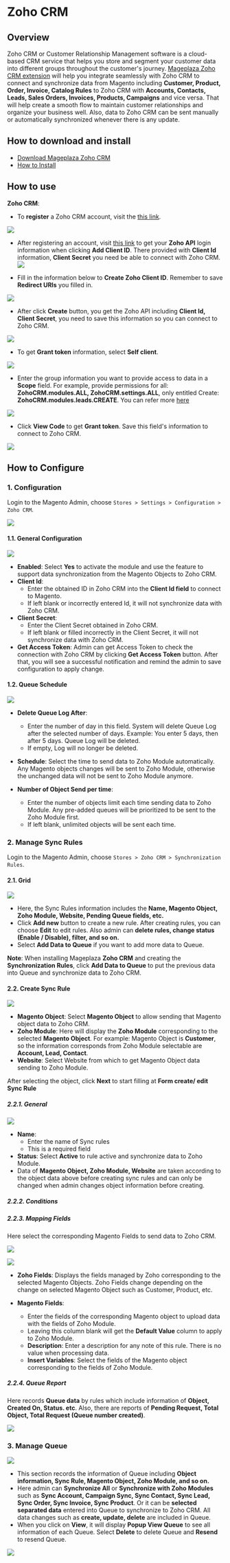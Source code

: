 # Zoho CRM

## Overview

Zoho CRM or Customer Relationship Management software is a cloud-based CRM service that helps you store and segment your customer data into different groups throughout the customer's journey. [Mageplaza Zoho CRM extension](https://www.mageplaza.com/magento-2-zoho-crm/) will help you integrate seamlessly with Zoho CRM to connect and synchronize data from Magento including **Customer, Product, Order, Invoice, Catalog Rules** to Zoho CRM with **Accounts, Contacts, Leads, Sales Orders, Invoices, Products, Campaigns** and vice versa. That will help create a smooth flow to maintain customer relationships and organize your business well. Also, data to Zoho CRM can be sent manually or automatically synchronized whenever there is any update. 


## How to download and install

- [Download Mageplaza Zoho CRM](https://www.mageplaza.com/magento-2-zoho-crm/)
- [How to Install](https://www.mageplaza.com/install-magento-2-extension/)


## How to use

**Zoho CRM**:

- To **register** a Zoho CRM account, visit the [this link](https://www.zoho.com/crm/).

![](https://i.imgur.com/qm5DDBV.png)

- After registering an account, visit [this link](https://accounts.zoho.com/developerconsole) to get your **Zoho API** login information when clicking **Add Client ID**. There provided with **Client Id** information, **Client Secret** you need be able to connect with Zoho CRM.
![](https://i.imgur.com/0cFYd9x.png)

- Fill in the information below to **Create Zoho Client ID**. Remember to save **Redirect URIs** you filled in.


![](https://i.imgur.com/wnzzwfc.png)

- After click **Create** button, you get the Zoho API including **Client Id, Client Secret**, you need to save this information so you can connect to Zoho CRM.

![](https://i.imgur.com/H5qMPa6.png)

- To get **Grant token** information, select **Self client**.

![](https://i.imgur.com/08bkFUb.png)

- Enter the group information you want to provide access to data in a **Scope** field. For example, provide permissions for all:  **ZohoCRM.modules.ALL, ZohoCRM.settings.ALL**, only entitled Create: **ZohoCRM.modules.leads.CREATE**. You can refer more [here](https://www.zoho.com/crm/help/developer/api/oauth-overview.html#scopes)

![](https://i.imgur.com/HB3W7mb.png)

- Click **View Code** to get **Grant token**. Save this field's information to connect to Zoho CRM.

![](https://i.imgur.com/naHIYH2.png)

## How to Configure

### 1. Configuration

Login to the Magento Admin, choose `Stores > Settings > Configuration > Zoho CRM`.

![](https://i.imgur.com/0X2Otyt.gif)

#### 1.1. General Configuration

![](https://i.imgur.com/Ik3MC8w.png)

- **Enabled**: Select **Yes** to activate the module and use the feature to support data synchronization from the Magento Objects to Zoho CRM.
- **Client Id**:
  - Enter the obtained ID in Zoho CRM into the **Client Id field** to connect to Magento.
  - If left blank or incorrectly entered Id, it will not synchronize data with Zoho CRM.
- **Client Secret**:
  - Enter the Client Secret obtained in Zoho CRM.
  - If left blank or filled incorrectly in the Client Secret, it will not synchronize data with Zoho CRM.
- **Get Access Token**: Admin can get Access Token to check the connection with Zoho CRM by clicking **Get Access Token** button. After that, you will see a successful notification and remind the admin to save configuration to apply change.


#### 1.2. Queue Schedule

![](https://i.imgur.com/fJPjlgI.png)

- **Delete Queue Log After**:
   - Enter the number of day in this field. System will delete Queue Log after the selected number of days. Example: You enter 5 days, then after 5 days. Queue Log will be deleted.
  - If empty, Log will no longer be deleted. 
  
- **Schedule**: Select the time to send data to Zoho Module automatically. Any Magento objects changes will be sent to Zoho Module, otherwise the unchanged data will not be sent to Zoho Module anymore.

- **Number of Object Send per time**:
  - Enter the number of objects limit each time sending data to Zoho Module. Any pre-added queues will be prioritized to be sent to the  Zoho Module first.
  - If left blank, unlimited objects will be sent each time.
  
### 2. Manage Sync Rules

Login to the Magento Admin, choose `Stores > Zoho CRM > Synchronization Rules`.


#### 2.1. Grid

![](https://i.imgur.com/lZeBmUN.png)

- Here, the Sync Rules information includes the **Name, Magento Object, Zoho Module, Website, Pending Queue fields, etc.**
- Click **Add new** button to create a new rule. After creating rules, you can choose **Edit** to edit rules. Also admin can **delete rules, change status (Enable / Disable), filter, and so on.**
- Select **Add Data to Queue** if you want to add more data to Queue.

**Note**: When installing Mageplaza **Zoho CRM** and creating the **Synchronization Rules**, click **Add Data to Queue** to put the previous data into Queue and synchronize data to Zoho CRM.

#### 2.2. Create Sync Rule

![](https://i.imgur.com/x7bMBs6.png)

- **Magento Object**: Select **Magento Object** to allow sending that Magento object data to Zoho CRM.
- **Zoho Module**: Here will display the **Zoho Module** corresponding to the selected **Magento Object**. For example: Magento Object is **Customer**, so the information corresponds from Zoho Module selectable are **Account, Lead, Contact**.
- **Website**: Select Website from which to get Magento Object data sending to Zoho Module. 

After selecting the object, click **Next** to start filling at **Form create/ edit Sync Rule**


##### 2.2.1. General

![](https://i.imgur.com/mTQHeiU.png)

- **Name**:
  - Enter the name of Sync rules
  - This is a required field
- **Status**: Select **Active** to rule active and synchronize data to Zoho Module.
- Data of **Magento Object, Zoho Module, Website** are taken according to the object data above before creating sync rules and can only be changed when admin changes object information before creating.

##### 2.2.2. Conditions



##### 2.2.3. Mapping Fields

Here select the corresponding Magento Fields to send data to Zoho CRM.

![](https://i.imgur.com/n2KRyIq.png)

![](https://i.imgur.com/WZcScil.png)

- **Zoho Fields**: Displays the fields managed by Zoho corresponding to the selected Magento Objects. Zoho Fields change depending on the change on selected Magento Object such as Customer, Product, etc.

- **Magento Fields**:
  - Enter the fields of the corresponding Magento object to upload data with the fields of Zoho Module.
  - Leaving this column blank will get the **Default Value** column to apply to Zoho Module.
  - **Description**: Enter a description for any note of this rule. There is no value when processing data.
  - **Insert Variables**: Select the fields of the Magento object corresponding to the fields of Zoho Module.

##### 2.2.4. Queue Report

Here records **Queue data** by rules which include information of **Object, Created On, Status. etc**. Also, there are reports of **Pending Request, Total Object, Total Request (Queue number created)**.

![](https://i.imgur.com/0PDcuTO.png)

### 3. Manage Queue

![](https://i.imgur.com/j187URg.png)

- This section records the information of Queue including **Object information, Sync Rule, Magento Object, Zoho Module, and so on.**
- Here admin can **Synchronize All** or **Synchronize with Zoho Modules** such as **Sync Account, Campaign Sync, Sync Contact, Sync Lead, Sync Order, Sync Invoice, Sync Product**. Or it can be **selected separated data** entered into Queue to synchronize to Zoho CRM. All data changes such as **create, update, delete** are included in Queue.
- When you click on **View**, it will display **Popup View Queue** to see all information of each Queue. Select **Delete** to delete Queue and **Resend** to resend Queue.

![](https://i.imgur.com/NJUQwJw.png)
